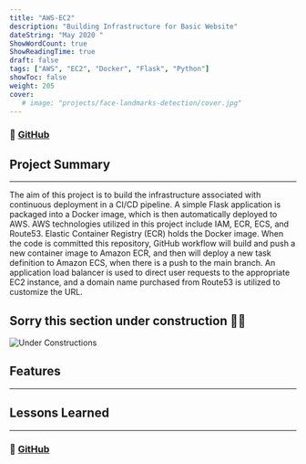 ```yaml
---
title: "AWS-EC2"
description: "Building Infrastructure for Basic Website"
dateString: "May 2020 "
ShowWordCount: true
ShowReadingTime: true
draft: false
tags: ["AWS", "EC2", "Docker", "Flask", "Python"]
showToc: false
weight: 205
cover:
   # image: "projects/face-landmarks-detection/cover.jpg"
--- 
```

### 🔗 [GitHub](https://github.com/gabrielaliera/AWS-ECS-EC2-Flask)

## Project Summary
***
The aim of this project is to build the infrastructure associated with continuous deployment in a CI/CD pipeline. A simple Flask application is packaged into a Docker image, which is then automatically deployed to AWS. AWS technologies utilized in this project include IAM, ECR, ECS, and Route53. Elastic Container Registry (ECR) holds the Docker image. When the code is committed this repository, GitHub workflow will build and push a new container image to Amazon ECR, and then will deploy a new task definition to Amazon ECS, when there is a push to the main branch. An application load balancer is used to direct user requests to the appropriate EC2 instance, and a domain name purchased from Route53 is utilized to customize the URL.

## Sorry this section under construction 😬🚧
![Under Constructions](/blog/temp.jpg)

## Features
***


## Lessons Learned
***


### 🔗 [GitHub](https://github.com/gabrielaliera/AWS-ECS-EC2-Flask)